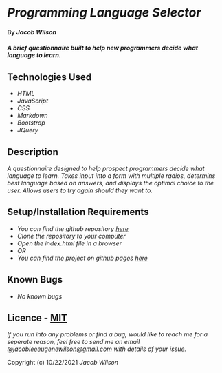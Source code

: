 # _Programming Language Selector_

#### By _**Jacob Wilson**_

#### _A brief questionnaire built to help new programmers decide what language to learn._

## Technologies Used

* _HTML_
* _JavaScript_
* _CSS_
* _Markdown_
* _Bootstrap_
* _JQuery_

## Description

_A questionnaire designed to help prospect programmers decide what language to learn. Takes input into a form with multiple radios, determins best language based on answers, and displays the optimal choice to the user. Allows users to try again should they want to._

## Setup/Installation Requirements

* _You can find the github repository [here](https://github.com/JLEWilson/programming_language_selector)_
* _Clone the repository to your computer_
* _Open the index.html file in a browser_
* _OR_
* _You can find the project on github pages [here](https://jlewilson.github.io/programming_language_selector/)_

## Known Bugs

* _No known bugs_

## Licence - [MIT](https://opensource.org/licenses/MIT)

_If you run into any problems or find a bug, would like to reach me for a seperate reason, feel free to send me an email @jacobleeeugenewilson@gmail.com with details of your issue._

Copyright (c) 10/22/2021 _Jacob Wilson_